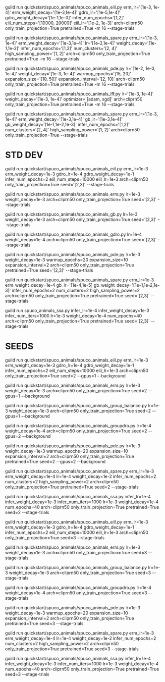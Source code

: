 guild run quickstart/spuco_animals/spuco_animals_eiil.py  erm_lr='[1e-3, 1e-4]' erm_weight_decay='[1e-3,1e-4]' gdro_lr='[1e-5,1e-4]' gdro_weight_decay='[1e-1,1e-0]' infer_num_epochs='[1,2]' eiil_num_steps='[10000, 20000]' eiil_lr='[1e-2, 1e-3]' arch=cliprn50 only_train_projection=True pretrained=True -m 16 --stage-trials

guild run quickstart/spuco_animals/spuco_animals_spare.py   erm_lr='[1e-3, 1e-4]' erm_weight_decay='[1e-3,1e-4]' lr='[1e-3,1e-4]' weight_decay='[1e-1,1e-2]' infer_num_epochs='[1,2]' num_clusters='[2, 4]' high_sampling_power='[1, 2]' arch=cliprn50 only_train_projection=True pretrained=True -m 16 --stage-trials

guild run quickstart/spuco_animals/spuco_animals_pde.py lr='[1e-2, 1e-3, 1e-4]' weight_decay='[1e-3, 1e-4]' warmup_epochs='[15, 20]' expansion_size='[10, 50]' expansion_interval='[2, 10]' arch=cliprn50 only_train_projection=True pretrained=True -m 16 --stage-trials

guild run quickstart/spuco_animals/spuco_animals_lff.py lr='[1e-3, 1e-4]' weight_decay='[1e-3, 1e-4]' optimizer='[adam, sgd]' arch=cliprn50 only_train_projection=True pretrained=True -m 16 --stage-trials


guild run quickstart/spuco_animals/spuco_animals_spare.py  erm_lr='[1e-3, 1e-4]' erm_weight_decay='[1e-3,1e-4]' gb_lr='[1e-3,1e-4]' gb_weight_decay='[1e-1,1e-2,1e-3]' infer_num_epochs='[1,2]' num_clusters='[2, 4]' high_sampling_power='[1, 2]' arch=cliprn50 only_train_projection=True --stage-trials

# STD DEV 

guild run quickstart/spuco_animals/spuco_animals_eiil.py  erm_lr=1e-3 erm_weight_decay=1e-3 gdro_lr=1e-4 gdro_weight_decay=1e-1 infer_num_epochs=2 eiil_num_steps=10000 eiil_lr=1e-3 arch=cliprn50 only_train_projection=True seed='[2,3]' --stage-trials

guild run quickstart/spuco_animals/spuco_animals_erm.py lr=1e-3 weight_decay=1e-3 arch=cliprn50 only_train_projection=True seed='[2,3]' --stage-trials

guild run quickstart/spuco_animals/spuco_animals_gb.py lr=1e-3 weight_decay=1e-3 arch=cliprn50 only_train_projection=True seed='[2,3]' --stage-trials

guild run quickstart/spuco_animals/spuco_animals_gdro.py lr=1e-4 weight_decay=1e-4 arch=cliprn50 only_train_projection=True seed='[2,3]' --stage-trials

guild run quickstart/spuco_animals/spuco_animals_pde.py lr=1e-3 weight_decay=1e-3 warmup_epochs=20 expansion_size=10 expansion_interval=2 arch=cliprn50 only_train_projection=True pretrained=True seed='[2,3]' --stage-trials

guild run quickstart/spuco_animals/spuco_animals_spare.py erm_lr=1e-3 erm_weight_decay=1e-4 gb_lr='[1e-4,1e-5] gb_weight_decay='[1e-1,1e-2,1e-3]' infer_num_epochs=2 num_clusters=2 high_sampling_power=2 arch=cliprn50 only_train_projection=True pretrained=True seed='[2,3]' --stage-trials

guild run spuco_animals_ssa.py infer_lr=1e-4 infer_weight_decay=1e-3 infer_num_iters=1000 lr=1e-3 weight_decay=1e-4 num_epochs=40 arch=cliprn50 only_train_projection=True pretrained=True seed='[2,3]' --stage-trials

# SEEDS 

guild run quickstart/spuco_animals/spuco_animals_eiil.py erm_lr=1e-3 erm_weight_decay=1e-3 gdro_lr=1e-4 gdro_weight_decay=1e-1 infer_num_epochs=2 eiil_num_steps=10000 eiil_lr=1e-3 arch=cliprn50 only_train_projection=True seed=2 --gpus=1 --background

guild run quickstart/spuco_animals/spuco_animals_erm.py lr=1e-3 weight_decay=1e-3 arch=cliprn50 only_train_projection=True seed=2 --gpus=1 --background

guild run quickstart/spuco_animals/spuco_animals_group_balance.py lr=1e-3 weight_decay=1e-3 arch=cliprn50 only_train_projection=True seed=2 --gpus=1 --background

guild run quickstart/spuco_animals/spuco_animals_groupdro.py lr=1e-4 weight_decay=1e-4 arch=cliprn50 only_train_projection=True seed=2 --gpus=2 --background

guild run quickstart/spuco_animals/spuco_animals_pde.py lr=1e-3 weight_decay=1e-3 warmup_epochs=20 expansion_size=10 expansion_interval=2 arch=cliprn50 only_train_projection=True pretrained=True seed=2 --gpus=2 --background

guild run quickstart/spuco_animals/spuco_animals_spare.py erm_lr=1e-3 erm_weight_decay=1e-4 lr=1e-4 weight_decay=1e-2 infer_num_epochs=2 num_clusters=2 high_sampling_power=2 arch=cliprn50 only_train_projection=True pretrained=True seed=2 --stage-trials

guild run quickstart/spuco_animals/spuco_animals_ssa.py infer_lr=1e-4 infer_weight_decay=1e-3 infer_num_iters=1000 lr=1e-3 weight_decay=1e-4 num_epochs=40 arch=cliprn50 only_train_projection=True pretrained=True seed=2 --stage-trials

guild run quickstart/spuco_animals/spuco_animals_eiil.py erm_lr=1e-3 erm_weight_decay=1e-3 gdro_lr=1e-4 gdro_weight_decay=1e-1 infer_num_epochs=2 eiil_num_steps=10000 eiil_lr=1e-3 arch=cliprn50 only_train_projection=True seed=3 --stage-trials

guild run quickstart/spuco_animals/spuco_animals_erm.py lr=1e-3 weight_decay=1e-3 arch=cliprn50 only_train_projection=True seed=3 --stage-trials

guild run quickstart/spuco_animals/spuco_animals_group_balance.py lr=1e-3 weight_decay=1e-3 arch=cliprn50 only_train_projection=True seed=3 --stage-trials

guild run quickstart/spuco_animals/spuco_animals_groupdro.py lr=1e-4 weight_decay=1e-4 arch=cliprn50 only_train_projection=True seed=3 --stage-trials

guild run quickstart/spuco_animals/spuco_animals_pde.py lr=1e-3 weight_decay=1e-3 warmup_epochs=20 expansion_size=10 expansion_interval=2 arch=cliprn50 only_train_projection=True pretrained=True seed=3 --stage-trials

guild run quickstart/spuco_animals/spuco_animals_spare.py erm_lr=1e-3 erm_weight_decay=1e-4 lr=1e-4 weight_decay=1e-2 infer_num_epochs=2 num_clusters=2 high_sampling_power=2 arch=cliprn50 only_train_projection=True pretrained=True seed=3 --stage-trials

guild run quickstart/spuco_animals/spuco_animals_ssa.py infer_lr=1e-4 infer_weight_decay=1e-3 infer_num_iters=1000 lr=1e-3 weight_decay=1e-4 num_epochs=40 arch=cliprn50 only_train_projection=True pretrained=True seed=3 --stage-trials

